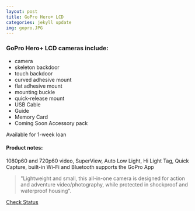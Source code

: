 ```yaml
---
layout: post
title: GoPro Hero+ LCD
categories: jekyll update
img: gopro.JPG
---
```

### GoPro Hero+ LCD cameras include:

* camera
* skeleton backdoor
* touch backdoor
* curved adhesive mount
* flat adhesive mount
* mounting buckle
* quick-release mount
* USB Cable
* Guide
* Memory Card
* Coming Soon Accessory pack

Available for 1-week loan

#### Product notes:

1080p60 and 720p60 video, SuperView, Auto Low Light, Hi Light Tag, Quick Capture, built-in Wi-Fi and Bluetooth supports the GoPro App


> "Lightweight and small, this all-in-one camera is designed for action and adventure video/photography, while protected in shockproof and waterproof housing".

<a href="https://vufind.carli.illinois.edu/vf-dpu/Record/dpu_1256314" target="_blank" class="btn btn-primary btn-lg">Check Status</a>